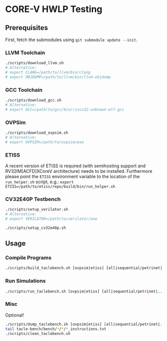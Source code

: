 # CORE-V HWLP Testing

## Prerequisites

First, fetch the submodules using `git submodule update --init`.

### LLVM Toolchain

```sh
./scripts/download_llvm.sh
# Alternative:
# export CLANG=/path/to/llvm/bin/clang
# export OBJDUMP=/path/to/llvm/bin/llvm-objdump
```

### GCC Toolchain

```sh
./scripts/download_gcc.sh
# Alternative:
# export GCC=/path/to/gcc/bin/riscv32-unknown-elf-gcc
```

### OVPSim

```sh
./scripts/download_ovpsim.sh
# Alternative:
# export OVPSIM=/path/to/ovpsim/exe
```

### ETISS

A recent version of ETISS is required (with semihosting support and RV32IM[ACFD]XCoreV architecture) needs to be installed. Furthermore please point the `ETISS` environment variable to the location of the `run_helper.sh` script, e.g.: `export ETISS=/path/to/etiss/repo/build/bin/run_helper.sh`

### CV32E40P Testbench

```sh
./scripts/setup_verilator.sh
# Alternative:
# export VERILATOR=/path/to/verilator/exe

./scripts/setup_cv32e40p.sh
```


## Usage

### Compile Programs

```sh
./scripts/build_taclebench.sh [ovpsim|etiss] [all|sequential/petrinet|...] [rv32im|rv32im_xcvhwlp|...] [release|debug]
```

### Run Simulations

```sh
./scripts/run_taclebench.sh [ovpsim|etiss] [all|sequential/petrinet|...] [notrace|trace]
```

### Misc

Optional!

```sh
./scripts/dump_taclebench.sh [ovpsim|etiss] [all|sequential/petrinet|...]
tail tacle-bench/bench/*/*/*_instructions.txt
./scripts/clean_taclebench.sh
```
